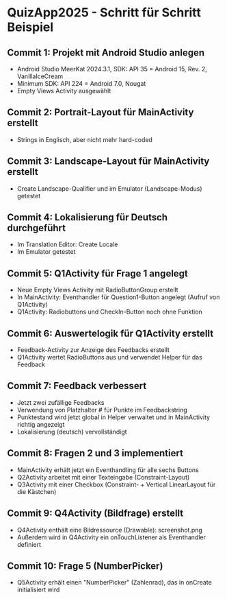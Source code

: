# QuizApp2025 - Schritt für Schritt Beispiel

## Commit 1: Projekt mit Android Studio anlegen
+ Android Studio MeerKat 2024.3.1, SDK: API 35 = Android 15, Rev. 2,  VanillaIceCream
+ Minimum SDK: API 224 = Android 7.0, Nougat
+ Empty Views Activity ausgewählt

## Commit 2: Portrait-Layout für MainActivity erstellt
+ Strings in Englisch, aber nicht mehr hard-coded

## Commit 3: Landscape-Layout für MainActivity erstellt
+ Create Landscape-Qualifier und im Emulator (Landscape-Modus) getestet

## Commit 4: Lokalisierung für Deutsch durchgeführt
+ Im Translation Editor: Create Locale
+ Im Emulator getestet

## Commit 5: Q1Activity für Frage 1 angelegt
+ Neue Empty Views Activity mit RadioButtonGroup erstellt
+ In MainActivity: Eventhandler für Question1-Button angelegt (Aufruf von Q1Activity)
+ Q1Activity: Radiobuttons und CheckIn-Button noch ohne Funktion

## Commit 6: Auswertelogik für Q1Activity erstellt
+ Feedback-Activity zur Anzeige des Feedbacks erstellt
+ Q1Activity wertet RadioButtons aus und verwendet Helper für das Feedback

## Commit 7: Feedback verbessert
+ Jetzt zwei zufällige Feedbacks
+ Verwendung von Platzhalter # für Punkte im Feedbackstring
+ Punktestand wird jetzt global in Helper verwaltet und in MainActivity richtig angezeigt
+ Lokalisierung (deutsch) vervollständigt

## Commit 8: Fragen 2 und 3 implementiert
+ MainActivity erhält jetzt ein Eventhandling für alle sechs Buttons
+ Q2Activity arbeitet mit einer Texteingabe (Constraint-Layout)
+ Q3Activity mit einer Checkbox (Constraint- + Vertical LinearLayout für die Kästchen)

## Commit 9: Q4Activity (Bildfrage) erstellt
+ Q4Activity enthält eine Bildressource (Drawable): screenshot.png
+ Außerdem wird in Q4Activity ein onTouchListener als Eventhandler definiert

## Commit 10: Frage 5 (NumberPicker)
+ Q5Activity erhält einen "NumberPicker" (Zahlenrad), das in onCreate initialisiert wird

